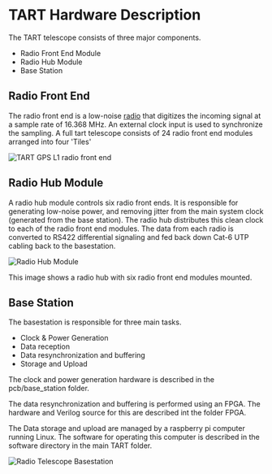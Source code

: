 # TART Hardware Description

The TART telescope consists of three major components.

* Radio Front End Module
* Radio Hub Module
* Base Station

## Radio Front End


The radio front end is a low-noise [radio](https://datasheets.maximintegrated.com/en/ds/MAX2769B.pdf) that digitizes the incoming signal at a sample rate of 16.368 MHz. An external clock input is used to synchronize the sampling. A full tart telescope consists of 24 radio front end modules arranged into four 'Tiles'

![TART GPS L1 radio front end][radio_front_end_image]


## Radio Hub Module

A radio hub module controls six radio front ends. It is responsible for generating low-noise power, 
and removing jitter from the main system clock (generated from the base station).
The radio hub distributes this clean clock to each of the radio front end modules. The data from each radio is converted to RS422 differential signaling and fed back down Cat-6 UTP cabling back to the basestation. 


![Radio Hub Module][radio_hub_image]

This image shows a radio hub with six radio front end modules mounted.

## Base Station

The basestation is responsible for three main tasks.

* Clock & Power Generation
* Data reception
* Data resynchronization and buffering
* Storage and Upload

The clock and power generation hardware is described in the pcb/base_station folder.

The data resynchronization and buffering is performed using an FPGA. The hardware and Verilog source for this are described
int the folder FPGA.

The Data storage and upload are managed by a raspberry pi computer running Linux. The software for operating this computer is described in the software directory in the main TART folder.

![Radio Telescope Basestation][basestation_image]


[radio_front_end_image]: https://github.com/tmolteno/TART/blob/master/doc/img/radio_module.png "TART Radio Module"
[radio_hub_image]: https://github.com/tmolteno/TART/blob/master/doc/img/radio_hub_photo.jpg "TART Radio Hub"
[basestation_image]: https://github.com/tmolteno/TART/blob/master/doc/img/control_board_photo.png "TART Basestation"
